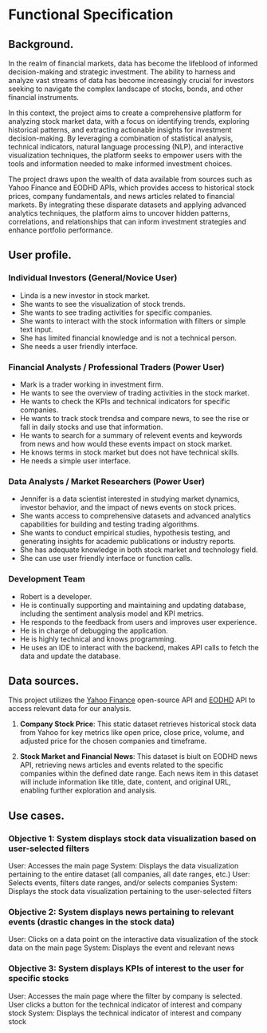 
# Functional Specification

## Background. 

In the realm of financial markets, data has become the lifeblood of informed decision-making and strategic investment. The ability to harness and analyze vast streams of data has become increasingly crucial for investors seeking to navigate the complex landscape of stocks, bonds, and other financial instruments.

In this context, the project aims to create a comprehensive platform for analyzing stock market data, with a focus on identifying trends, exploring historical patterns, and extracting actionable insights for investment decision-making. By leveraging a combination of statistical analysis, technical indicators, natural language processing (NLP), and interactive visualization techniques, the platform seeks to empower users with the tools and information needed to make informed investment choices.

The project draws upon the wealth of data available from sources such as Yahoo Finance and EODHD APIs, which provides access to historical stock prices, company fundamentals, and news articles related to financial markets. By integrating these disparate datasets and applying advanced analytics techniques, the platform aims to uncover hidden patterns, correlations, and relationships that can inform investment strategies and enhance portfolio performance.

## User profile. 

### Individual Investors (General/Novice User)

- Linda is a new investor in stock market.
- She wants to see the visualization of stock trends.
- She wants to see trading activities for specific companies.
- She wants to interact with the stock information with filters or simple text input.
- She has limited financial knowledge and is not a technical person.
- She needs a user friendly interface.

### Financial Analysts / Professional Traders (Power User)

- Mark is a trader working in investment firm.
- He wants to see the overview of trading activities in the stock market.
- He wants to check the KPIs and technical indicators for specific companies.
- He wants to track stock trendsa and compare news, to see the rise or fall in daily stocks and use that information.
- He wants to search for a summary of relevent events and keywords from news and how would these events impact on stock market.
- He knows terms in stock market but does not have technical skills.
- He needs a simple user interface.

### Data Analysts / Market Researchers (Power User)

- Jennifer is a data scientist interested in studying market dynamics, investor behavior, and the impact of news events on stock prices.
- She wants access to comprehensive datasets and advanced analytics capabilities for building and testing trading algorithms.
- She wants to conduct empirical studies, hypothesis testing, and generating insights for academic publications or industry reports.
- She has adequate knowledge in both stock market and technology field.
- She can use user friendly interface or function calls.

### Development Team

- Robert is a developer.
- He is continually supporting and maintaining and updating database, including the sentiment analysis model and KPI metrics.
- He responds to the feedback from users and improves user experience. 
- He is in charge of debugging the application.
- He is highly technical and knows programming. 
- He uses an IDE to interact with the backend, makes API calls to fetch the data and update the database.

## Data sources. 

This project utilizes the [Yahoo Finance](https://finance.yahoo.com/) open-source API and [EODHD](https://eodhd.com/?utm_source=google_ads&utm_medium=cpc&utm_campaign=us_reborn_&utm_content=us_generic&utm_term=financial%20data%20apis&gad_source=1&gclid=Cj0KCQiA5rGuBhCnARIsAN11vgTVWuR3EPPyvNhiJhll2IfgY-f3bSVNVy3Ll0YRi9-XW7SRaAzwDaoaAtmHEALw_wcB) API to access relevant data for our analysis.

1. **Company Stock Price**: This static dataset retrieves historical stock data from Yahoo for key metrics like open price, close price, volume, and adjusted price for the chosen companies and timeframe.

2. **Stock Market and Financial News**: This dataset is biult on EODHD news API, retrieving news articles and events related to the specific companies within the defined date range. Each news item in this dataset will include information like title, date, content, and original URL, enabling further exploration and analysis.

## Use cases. 

### Objective 1: System displays stock data visualization based on user-selected filters

User: Accesses the main page
System: Displays the data visualization pertaining to the entire dataset (all companies, all date ranges, etc.)
User: Selects events, filters date ranges, and/or selects companies
System: Displays the stock data visualization pertaining to the user-selected filters

### Objective 2: System displays news pertaining to relevant events (drastic changes in the stock data)

User: Clicks on a data point on the interactive data visualization of the stock data on the main page
System: Displays the event and relevant news

### Objective 3: System displays KPIs of interest to the user for specific stocks

User: Accesses the main page where the filter by company is selected. User clicks a button for the technical indicator of interest and company stock
System: Displays the technical indicator of interest and company stock